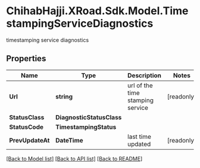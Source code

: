 # ChihabHajji.XRoad.Sdk.Model.TimestampingServiceDiagnostics
timestamping service diagnostics

## Properties

Name | Type | Description | Notes
------------ | ------------- | ------------- | -------------
**Url** | **string** | url of the time stamping service | [readonly] 
**StatusClass** | **DiagnosticStatusClass** |  | 
**StatusCode** | **TimestampingStatus** |  | 
**PrevUpdateAt** | **DateTime** | last time updated | [readonly] 

[[Back to Model list]](../README.md#documentation-for-models) [[Back to API list]](../README.md#documentation-for-api-endpoints) [[Back to README]](../README.md)


